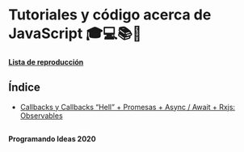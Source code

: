 # Tutoriales y código acerca de JavaScript 🎓💻📚🎥
#### [Lista de reproducción](https://www.youtube.com/playlist?list=PLASYuXBkVl1SdcTp4QWMDt9OxmAVDCZBT)

## Índice
  
* [Callbacks y Callbacks “Hell” + Promesas + Async / Await + Rxjs: Observables](https://youtu.be/MUHMT8NMdhU)


##
**Programando Ideas 2020**
##
